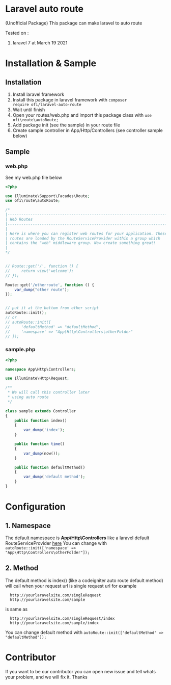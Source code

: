 # Laravel auto route
(Unofficial Package) This package can make laravel to auto route

Tested on :
1. laravel 7 at March 19 2021

# Installation & Sample
## Installation
1. Install laravel framework
2. Install this package in laravel framework with <code>composer require ofi/laravel-auto-route</code>
3. Wait until finish
4. Open your routes/web.php and import this package class with <code>use ofi\route\autoRoute;</code>
5. Add package init (see the sample) in your route file
6. Create sample controller in App/Http/Controllers (see controller sample below)

## Sample
### web.php
See my web.php file below

```php
<?php

use Illuminate\Support\Facades\Route;
use ofi\route\autoRoute;

/*
|--------------------------------------------------------------------------
| Web Routes
|--------------------------------------------------------------------------
|
| Here is where you can register web routes for your application. These
| routes are loaded by the RouteServiceProvider within a group which
| contains the "web" middleware group. Now create something great!
|
*/


// Route::get('/', function () {
//     return view('welcome');
// });

Route::get('/otherroute', function () {
    var_dump("other route");
});


// put it at the bottom from other script
autoRoute::init();
// or
// autoRoute::init([
//     'defaultMethod' => "defaultMethod", 
//     'namespace' => "App\Http\Controllers\otherFolder"
// ]);
```

### sample.php
```php
<?php

namespace App\Http\Controllers;

use Illuminate\Http\Request;

/**
 * We will call this controller later
 * using auto route
 */

class sample extends Controller
{
    public function index()
    {
        var_dump('index');
    }

    public function time()
    {
        var_dump(now());
    }

    public function defaultMethod()
    {
        var_dump('default method');
    }
}

```

# Configuration
## 1. Namespace
The default namespace is <b>App\Http\Controllers</b>
like a laravel default RouteServiceProvider <a href="https://github.com/laravel/laravel/blob/8.x/app/Providers/RouteServiceProvider.php">here</a>
You can change with <code>autoRoute::init(['namespace' => "App\Http\Controllers\otherFolder"]);</code>
## 2. Method
The default method is index() (like a codeigniter auto route default method) will call when your request url is single request url
for example
```
  http://yourlaravelsite.com/singleRequest
  http://yourlaravelsite.com/sample
```
is same as
```
  http://yourlaravelsite.com/singleRequest/index
  http://yourlaravelsite.com/sample/index
```

You can change default method with <code>autoRoute::init(['defaultMethod' => "defaultMethod"]);</code>

# Contributor
If you want to be our contributor you can open new issue and tell whats your problem, and we will fix it. Thanks
